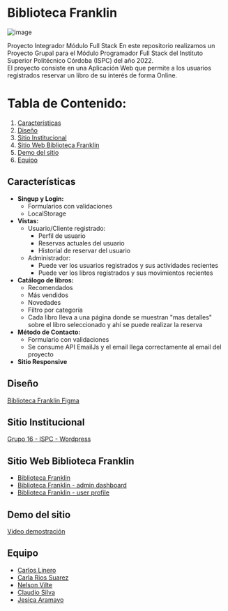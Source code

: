 # Biblioteca Franklin
![image](https://user-images.githubusercontent.com/69865928/201598285-7fa27cb1-1cb1-4403-aead-0800c1950825.png)

Proyecto Integrador Módulo Full Stack
En este repositorio realizamos un Proyecto Grupal para el Módulo Programador Full Stack del Instituto Superior Politécnico Córdoba (ISPC) del año 2022.  
El proyecto consiste en una Aplicación Web que permite a los usuarios registrados reservar un libro de su interés de forma Online.

# Tabla de Contenido:
1. [Características](#características)
2. [Diseño](#diseño)
3. [Sitio Institucional](#sitio-institucional)
4. [Sitio Web Biblioteca Franklin](#sitio-web-biblioteca-franklin)
5. [Demo del sitio](#demo-del-sitio)
6. [Equipo](#equipo)

## Características
- **Singup y Login:** 
    + Formularios con validaciones
    + LocalStorage
- **Vistas:**  
    + Usuario/Cliente registrado:
        * Perfil de usuario 
        * Reservas actuales del usuario
        * Historial de reservar del usuario
    + Administrador:
        * Puede ver los usuarios registrados y sus actividades recientes
        * Puede ver los libros registrados y sus movimientos recientes       
- **Catálogo de libros:**
    + Recomendados
    + Más vendidos
    + Novedades
    + Filtro por categoría
    + Cada libro lleva a una página donde se muestran "mas detalles" sobre el libro seleccionado y ahí se puede realizar la reserva
- **Método de Contacto:**
    + Formulario con validaciones
    + Se consume API EmailJs y el email llega correctamente al email del proyecto
- **Sitio Responsive**
 
## Diseño
[Biblioteca Franklin Figma](https://www.figma.com/file/AkOD1vuaVk4IBh6NEYdsod/Biblioteca?node-id=0%3A1)

## Sitio Institucional
[Grupo 16 - ISPC - Wordpress](http://grupo16.42web.io)

## Sitio Web Biblioteca Franklin
- [Biblioteca Franklin](https://proyectos-tsdwad.github.io/integrador-modulo-fullstack/frontend/pages/index.html)
- [Biblioteca Franklin - admin dashboard](https://proyectos-tsdwad.github.io/integrador-modulo-fullstack/frontend/pages/books-dashboard.html)
- [Biblioteca Franklin - user profile](https://proyectos-tsdwad.github.io/integrador-modulo-fullstack/frontend/pages/profile.html)

## Demo del sitio
[Video demostración](https://drive.google.com/file/d/1MGCwzLiTRX_4vfQmr1HcqAVHvRYfGTfz/view?usp=sharing)

## Equipo
- [Carlos Linero](https://github.com/carlos-linero)
- [Carla Rios Suarez](https://github.com/carlariossuarez)
- [Nelson Vilte](https://github.com/nelsonvilte)
- [Claudio Silva](https://github.com/ClaudioFabianSilva)
- [Jesica Aramayo](https://github.com/Jesica-A)
